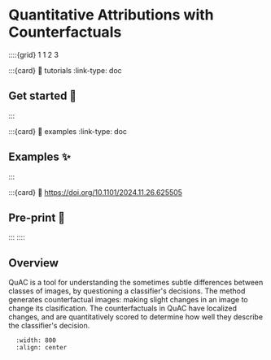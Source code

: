 # Quantitative Attributions with Counterfactuals

::::{grid} 1 1 2 3

:::{card} 
:link: tutorials
:link-type: doc

## Get started 💪
:::

:::{card} 
:link: examples
:link-type: doc

## Examples ✨
:::

:::{card} 
:link: https://doi.org/10.1101/2024.11.26.625505

## Pre-print 📄
:::
::::

## Overview
QuAC is a tool for understanding the sometimes subtle differences between classes of images, by questioning a classifier's decisions.
The method generates counterfactual images: making slight changes in an image to change its clasification.
The counterfactuals in QuAC have localized changes, and are quantitatively scored to determine how well they describe the classifier's decision.


```{image} assets/overview.png
  :width: 800
  :align: center
```